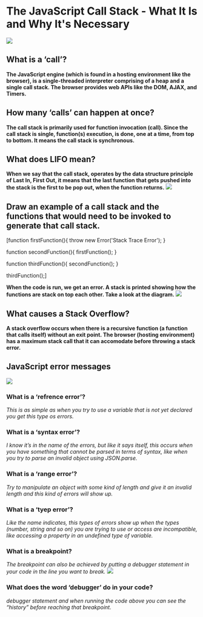 # The JavaScript Call Stack - What It Is and Why It's Necessary
![](https://miro.medium.com/max/638/1*CCHexfHNCNo-f8aw3rbRew.jpeg)
## What is a ‘call’?
**The JavaScript engine (which is found in a hosting environment like the browser), is a single-threaded interpreter comprising of a heap and a single call stack. The browser provides web APIs like the DOM, AJAX, and Timers.**

## How many ‘calls’ can happen at once?
**The call stack is primarily used for function invocation (call). Since the call stack is single, function(s) execution, is done, one at a time, from top to bottom. It means the call stack is synchronous.**

## What does LIFO mean?
**When we say that the call stack, operates by the data structure principle of Last In, First Out, it means that the last function that gets pushed into the stack is the first to be pop out, when the function returns.**
![](https://cdn-media-1.freecodecamp.org/images/QgR2uIk7tW0YNz0Xm8g0jAPeRFI0e4sCejsv)

## Draw an example of a call stack and the functions that would need to be invoked to generate that call stack.
[function firstFunction(){
  throw new Error('Stack Trace Error');
}

function secondFunction(){
  firstFunction();
}

function thirdFunction(){
  secondFunction();
}

thirdFunction();]

**When the code is run, we get an error. A stack is printed showing how the functions are stack on top each other. Take a look at the diagram.**
![](https://cdn-media-1.freecodecamp.org/images/zOINLHPC8E56ac8yyINYOFWeImsjM2Wk2rdU)

## What causes a Stack Overflow?
**A stack overflow occurs when there is a recursive function (a function that calls itself) without an exit point. The browser (hosting environment) has a maximum stack call that it can accomodate before throwing a stack error.**

## JavaScript error messages
![](https://appuals.com/wp-content/uploads/2019/07/javascript_error_occurred.png)
### What is a ‘refrence error’?
*This is as simple as when you try to use a variable that is not yet declared you get this type os errors.*

### What is a ‘syntax error’?
*I know it’s in the name of the errors, but like it says itself, this occurs when you have something that cannot be parsed in terms of syntax, like when you try to parse an invalid object using JSON.parse.*

### What is a ‘range error’?
*Try to manipulate an object with some kind of length and give it an invalid length and this kind of errors will show up.*

### What is a ‘tyep error’?
*Like the name indicates, this types of errors show up when the types (number, string and so on) you are trying to use or access are incompatible, like accessing a property in an undefined type of variable.*

### What is a breakpoint?
*The breakpoint can also be achieved by putting a debugger statement in your code in the line you want to break.*
![](https://miro.medium.com/max/500/1*yhFA4njFS7JCRVZPzvDU-A.png)

### What does the word ‘debugger’ do in your code?
*debugger statement and when running the code above you can see the “history” before reaching that breakpoint.*